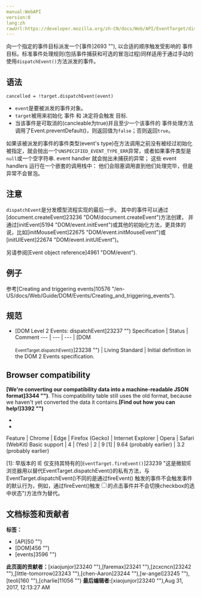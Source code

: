 ```yaml
---
manual:WebAPI
version:0
lang:zh
rawUrl:https://developer.mozilla.org/zh-CN/docs/Web/API/EventTarget/dispatchEvent
---
```






向一个指定的事件目标派发一个[事件]2693 ""), 以合适的顺序触发受影响的 事件目标。标准事件处理规则(包括事件捕获和可选的冒泡过程)同样适用于通过手动的使用`dispatchEvent()`方法派发的事件。


## 语法<a name="Syntax"></a>

```
cancelled = !target.dispatchEvent(event)

```

* `event`是要被派发的事件对象。
* `target`被用来初始化 事件 和 决定将会触发 目标.
* 当该事件是可取消的(cancleable为true)并且至少一个该事件的 事件处理方法 调用了Event.preventDefault()，则返回值为`false`；否则返回`true`。


如果该被派发的事件的事件类型(event&#39;s type)在方法调用之前没有被经过初始化被指定，就会抛出一个`UNSPECIFIED_EVENT_TYPE_ERR`异常，或者如果事件类型是`null`或一个空字符串. event handler 就会抛出未捕获的异常； 这些 event handlers 运行在一个嵌套的调用栈中： 他们会阻塞调用直到他们处理完毕，但是异常不会冒泡。


## 注意<a name="Notes"></a>


`dispatchEvent`是分发模型流程实现的最后一步。 其中的事件可以通过[document.createEvent]23236 "DOM/document.createEvent")方法创建， 并通过[initEvent]5194 "DOM/event.initEvent")或其他的初始化方法，更具体的说，比如[initMouseEvent]22675 "DOM/event.initMouseEvent")或[initUIEvent]22674 "DOM/event.initUIEvent")。



另请参阅[Event object reference]4961 "DOM/event").


## 例子<a name="Example"></a>


参考[Creating and triggering events]10576 "/en-US/docs/Web/Guide/DOM/Events/Creating_and_triggering_events").


## 规范<a name="Specification"></a>

* [DOM Level 2 Events: dispatchEvent]23237 "")
Specification | Status | Comment 
 ---  |  ---  |  ---  | 
[DOM<br></br><small>EventTarget.dispatchEvent()</small>]23238 "") | Living Standard | Initial definition in the DOM 2 Events specification. 


## Browser compatibility<a name="Browser_Compatibility"></a>


**[We&#39;re converting our compatibility data into a machine-readable JSON format]3344 "")**. This compatibility table still uses the old format, because we haven&#39;t yet converted the data it contains.**[Find out how you can help!]3392 "")**


* 
* 
Feature | Chrome | Edge | Firefox (Gecko) | Internet Explorer | Opera | Safari (WebKit) 
Basic support | 4 | (Yes) | 2 | 9 [1] | 9.64 (probably earlier) | 3.2 (probably earlier) 





[1]: 早版本的 IE 仅支持其特有的[`EventTarget.fireEvent()`]23239 "这是微软IE浏览器用以替代EventTarget.dispatchEvent()的私有方法，与EventTarget.dispatchEvent()不同的是通过fireEvent() 触发的事件不会触发事件的默认行为，例如，通过fireEvent()触发<input type="checkbox">的点击事件并不会切换checkbox的选中状态")方法作为替代。








## 文档标签和贡献者
**标签：**
* [API]50 "")
* [DOM]456 "")
* [events]3596 "")

**此页面的贡献者：**[xiaojunjor]23240 ""),[faremax]23241 ""),[zcxcncn]23242 ""),[little-tomorrow]23243 ""),[chen-Aaron]23244 ""),[w-angel]23245 ""),[teoli]160 ""),[charlie]11056 "")
**最后编辑者:**[xiaojunjor]23240 ""),<time>Aug 31, 2017, 12:13:27 AM</time>


